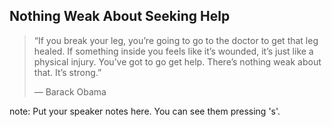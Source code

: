 ##  Nothing Weak About Seeking Help

>  “If you break your leg, you’re going to go to the doctor to get
>  that leg healed. If something inside you feels like it’s wounded,
>  it’s just like a physical injury. You’ve got to go get help.
>  There’s nothing weak about that. It’s strong.” 
>
>  &mdash; Barack Obama


note:
    Put your speaker notes here.
    You can see them pressing 's'.
